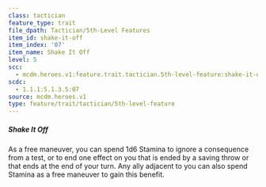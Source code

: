 ```yaml
---
class: tactician
feature_type: trait
file_dpath: Tactician/5th-Level Features
item_id: shake-it-off
item_index: '07'
item_name: Shake It Off
level: 5
scc:
  - mcdm.heroes.v1:feature.trait.tactician.5th-level-feature:shake-it-off
scdc:
  - 1.1.1:5.1.3.5:07
source: mcdm.heroes.v1
type: feature/trait/tactician/5th-level-feature
---
```


##### Shake It Off

As a free maneuver, you can spend 1d6 Stamina to ignore a consequence from a test, or to end one effect on you that is ended by a saving throw or that ends at the end of your turn. Any ally adjacent to you can also spend Stamina as a free maneuver to gain this benefit.
